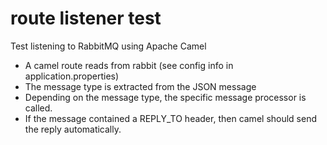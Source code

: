 # route listener test
Test listening to RabbitMQ using Apache Camel

- A camel route reads from rabbit (see config info in application.properties)
- The message type is extracted from the JSON message
- Depending on the message type, the specific message processor is called.
- If the message contained a REPLY_TO header, then camel should send the reply automatically.

